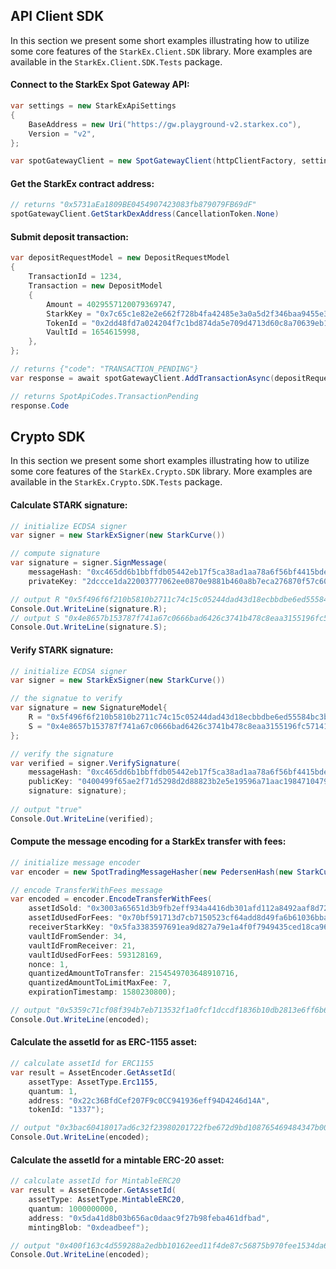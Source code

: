 ﻿## API Client SDK
In this section we present some short examples illustrating how to utilize some core features of the `StarkEx.Client.SDK` library.
More examples are available in the `StarkEx.Client.SDK.Tests` package.

#### Connect to the StarkEx Spot Gateway API:
```csharp
var settings = new StarkExApiSettings
{
    BaseAddress = new Uri("https://gw.playground-v2.starkex.co"),
    Version = "v2",
};

var spotGatewayClient = new SpotGatewayClient(httpClientFactory, settings)
```

#### Get the StarkEx contract address:
```csharp
// returns "0x5731aEa1809BE0454907423083fb879079FB69dF"
spotGatewayClient.GetStarkDexAddress(CancellationToken.None)
```

#### Submit deposit transaction:
```csharp
var depositRequestModel = new DepositRequestModel
{
    TransactionId = 1234,
    Transaction = new DepositModel
    {
        Amount = 4029557120079369747,
        StarkKey = "0x7c65c1e82e2e662f728b4fa42485e3a0a5d2f346baa9455e3e70682c2094cac",
        TokenId = "0x2dd48fd7a024204f7c1bd874da5e709d4713d60c8a70639eb1167b367a9c378",
        VaultId = 1654615998,
    },
};

// returns {"code": "TRANSACTION_PENDING"}
var response = await spotGatewayClient.AddTransactionAsync(depositRequestModel, CancellationToken.None);

// returns SpotApiCodes.TransactionPending
response.Code
```

## Crypto SDK
In this section we present some short examples illustrating how to utilize some core features of the `StarkEx.Crypto.SDK` library.
More examples are available in the `StarkEx.Crypto.SDK.Tests` package.

#### Calculate STARK signature:
```csharp
// initialize ECDSA signer
var signer = new StarkExSigner(new StarkCurve())

// compute signature
var signature = signer.SignMessage(
    messageHash: "0xc465dd6b1bbffdb05442eb17f5ca38ad1aa78a6f56bf4415bdee219114a47",
    privateKey: "2dccce1da22003777062ee0870e9881b460a8b7eca276870f57c601f182136c");

// output R "0x5f496f6f210b5810b2711c74c15c05244dad43d18ecbbdbe6ed55584bc3b0a2"
Console.Out.WriteLine(signature.R);
// output S "0x4e8657b153787f741a67c0666bad6426c3741b478c8eaa3155196fc571416f3"
Console.Out.WriteLine(signature.S);
```
#### Verify STARK signature:
```csharp
// initialize ECDSA signer
var signer = new StarkExSigner(new StarkCurve())

// the signatue to verify
var signature = new SignatureModel{
    R = "0x5f496f6f210b5810b2711c74c15c05244dad43d18ecbbdbe6ed55584bc3b0a2",
    S = "0x4e8657b153787f741a67c0666bad6426c3741b478c8eaa3155196fc571416f3",
};

// verify the signature
var verified = signer.VerifySignature(
    messageHash: "0xc465dd6b1bbffdb05442eb17f5ca38ad1aa78a6f56bf4415bdee219114a47",
    publicKey: "0400499f65ae2f71d5298d2d88823b2e5e19596a71aac1984710479e406a00243904745865467631492cf6ecc433a3cf4ecc580d698097d6b738ad8f3da7c4d66c",
    signature: signature);
    
// output "true"
Console.Out.WriteLine(verified);
```

#### Compute the message encoding for a StarkEx transfer with fees:
```csharp
// initialize message encoder
var encoder = new SpotTradingMessageHasher(new PedersenHash(new StarkCurve()))

// encode TransferWithFees message
var encoded = encoder.EncodeTransferWithFees(
    assetIdSold: "0x3003a65651d3b9fb2eff934a4416db301afd112a8492aaf8d7297fc87dcd9f4",
    assetIdUsedForFees: "0x70bf591713d7cb7150523cf64add8d49fa6b61036bba9f596bd2af8e3bb86f9",
    receiverStarkKey: "0x5fa3383597691ea9d827a79e1a4f0f7949435ced18ca9619de8ab97e661020",
    vaultIdFromSender: 34,
    vaultIdFromReceiver: 21,
    vaultIdUsedForFees: 593128169,
    nonce: 1,
    quantizedAmountToTransfer: 2154549703648910716,
    quantizedAmountToLimitMaxFee: 7,
    expirationTimestamp: 1580230800);

// output "0x5359c71cf08f394b7eb713532f1a0fcf1dccdf1836b10db2813e6ff6b6548db"
Console.Out.WriteLine(encoded);
```

#### Calculate the assetId for as ERC-1155 asset:
```csharp
// calculate assetId for ERC1155
var result = AssetEncoder.GetAssetId(
    assetType: AssetType.Erc1155,
    quantum: 1,
    address: "0x22c36BfdCef207F9c0CC941936eff94D4246d14A",
    tokenId: "1337");

// output "0x3bac60418017ad6c32f23980201722fbe672d9bd108765469484347b00afda"
Console.Out.WriteLine(encoded);
```
#### Calculate the assetId for a mintable ERC-20 asset:
```csharp
// calculate assetId for MintableERC20
var result = AssetEncoder.GetAssetId(
    assetType: AssetType.MintableERC20,
    quantum: 1000000000,
    address: "0x5da41d8b03b656ac0daac9f27b98feba461dfbad",
    mintingBlob: "0xdeadbeef");

// output "0x400f163c4d559288a2edbb10162eed11f4de87c56875b970fee1534da69cc80"
Console.Out.WriteLine(encoded);
```